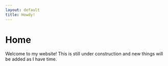 ```yaml
---
layout: default
title: Howdy!
---
```


# Home
Welcome to my website! This is still under construction and new things will be added as I have time.